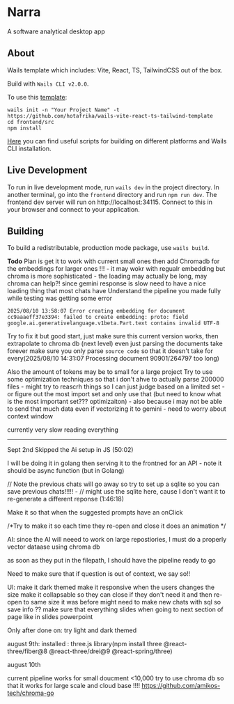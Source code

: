 # Narra
A software analytical desktop app

## About

Wails template which includes: Vite, React, TS, TailwindCSS out of the box.

Build with `Wails CLI v2.0.0`.

To use this [template](https://wails.io/docs/community/templates):
```shell
wails init -n "Your Project Name" -t https://github.com/hotafrika/wails-vite-react-ts-tailwind-template
cd frontend/src
npm install
```

[Here](scripts) you can find useful scripts for building on different platforms and Wails CLI installation.

## Live Development

To run in live development mode, run `wails dev` in the project directory. In another terminal, go into the `frontend`
directory and run `npm run dev`. The frontend dev server will run on http://localhost:34115. Connect to this in your
browser and connect to your application.

## Building

To build a redistributable, production mode package, use `wails build`.



**Todo**
Plan is get it to work with current small ones then add Chromadb for the embeddings for larger ones !!!
    - it may wokr with regualr embedding but chroma is more sophisticated
    - the loading may actually be long, may chroma can help?!
since gemini response is slow need to have a nice loading thing that most chats have
Understand the pipeline you made fully
while testing was getting some error
```
2025/08/10 13:58:07 Error creating embedding for document cc9aaaeff37e3394: failed to create embedding: proto: field google.ai.generativelanguage.v1beta.Part.text contains invalid UTF-8
```

Try to fix it but good start, just make sure this current version works, then extrapolate to chroma db (next level)
even just parsing the documents take forever
make sure you only parse `source code` so that it doesn't take for every(2025/08/10 14:31:07 Processing document 90901/264797 too long)

Also the amount of tokens may be to small for a large project
Try to use some optimization techniques so that i don't ahve to actually parse 200000 files
    - might try to reascrh things so I can just judge based on a limited set
    - or figure out the most import set and only use that (but need to know what is the most important set??? optimizaiton)
    - also because i may not be able to send that much data even if vectorizing it to gemini
        - need to worry about context window

currently very slow reading everything





_____

Sept 2nd
Skipped the Ai setup in JS (50:02)

I will be doing it in golang then serving it to the frontned for an API
    - note it should be async function (but in Golang)


// Note the previous chats will go away so try to set up a sqlite so you can save previous chats!!!!!
    - // might use the sqlite here, cause I don't want it to re-generate a different reponse (1:46:18)

Make it so that when the suggested prompts have an onClick

/*Try to make it so each time they re-open and close it does an animation */


AI:
since the AI will neeed to work on large repostiories, I must do a properly vector dataase using chroma db

as soon as they put in the filepath, I should have the pipeline ready to go

Need to make sure that if question is out of context, we say so!!

UI:
make it dark themed
make it responsive when the users changes the size
make it collapsable so they can close if they don't need it and then re-open to same size it was before
might need to make new chats with sql so save info ??
make sure that everything slides when going to next section of page like in slides powerpoint


Only after done on:
try light and dark themed



august 9th:
installed : three.js library(npm install three @react-three/fiber@8 @react-three/drei@9 @react-spring/three)


august 10th

current pipeline works for small doucment <10,000
try to use chroma db so that it works for large scale and cloud base  !!!!
https://github.com/amikos-tech/chroma-go




